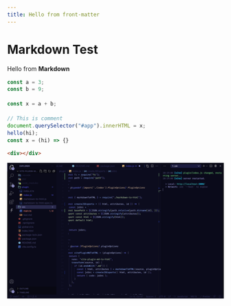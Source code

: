 ```yaml
---
title: Hello from front-matter
---
```


# Markdown Test

Hello from **Markdown**


```js
const a = 3;
const b = 9;

const x = a + b;

// This is comment
document.querySelector("#app").innerHTML = x;
hello(hi);
const x = (hi) => {}
```

```html
<div></div>
```

![Example Image](./example.png)